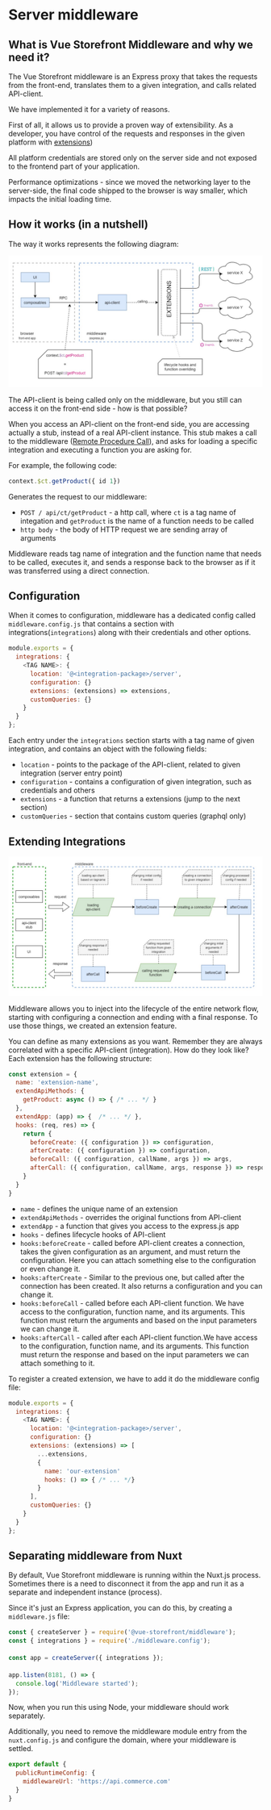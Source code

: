 # Server middleware

## What is Vue Storefront Middleware and why we need it?

The Vue Storefront middleware is an Express proxy that takes the requests from the front-end, translates them to a given integration, and calls related API-client.

We have implemented it for a variety of reasons.

First of all, it allows us to provide a proven way of extensibility. As a developer, you have control of the requests and responses in the given platform with [extensions](/advanced/server-middleware.html#extending-middleware))

All platform credentials are stored only on the server side and not exposed to the frontend part of your application.

Performance optimizations - since we moved the networking layer to the server-side, the final code shipped to the browser is way smaller, which impacts the initial loading time. 

## How it works (in a nutshell)

The way it works represents the following diagram:

<center>
  <img src="../images/middleware-diagram.jpg" alt="API Middleware Diagram" />
</center>

The API-client is being called only on the middleware, but you still can access it on the front-end side - how is that possible?

When you access an API-client on the front-end side, you are accessing actually a stub, instead of a real API-client instance. This stub makes a call to the middleware ([Remote Procedure Call](https://en.wikipedia.org/wiki/Remote_procedure_call)), and asks for loading a specific integration and executing a function you are asking for.

For example, the following code:
```js
context.$ct.getProduct({ id 1})
```

Generates the request to our middleware:
- `POST / api/ct/getProduct` - a http call, where `ct` is a tag name of integation and `getProduct` is the name of a function needs to be called
- `http body` - the body of HTTP request we are sending array of arguments

Middleware reads tag name of integration and the function name that needs to be called, executes it, and sends a response back to the browser as if it was transferred using a direct connection.

## Configuration

When it comes to configuration, middleware has a dedicated config called `middleware.config.js` that contains a section with integrations(`integrations`) along with their credentials and other options.

```js
module.exports = {
  integrations: {
    <TAG NAME>: {
      location: '@<integration-package>/server',
      configuration: {}
      extensions: (extensions) => extensions,
      customQueries: {}
    }
  }
};
```

Each entry under the `integrations` section starts with a tag name of given integration, and contains an object with the following fields:

- `location` - points to the package of the API-client, related to given integration (server entry point)
- `configuration` - contains a configuration of given integration, such as credentials and others
- `extensions` - a function that returns a extensions (jump to the next section)
- `customQueries` - section that contains custom queries (graphql only)

## Extending Integrations

<center>
  <img src="../images/middleware-extensions.jpg" alt="Middleware Extensions" />
</center>

Middleware allows you to inject into the lifecycle of the entire network flow, starting with configuring a connection and ending with a final response. To use those things, we created an extension feature.

You can define as many extensions as you want. Remember they are always correlated with a specific API-client (integration). How do they look like? Each extension has the following structure:

```js
const extension = {
  name: 'extension-name',
  extendApiMethods: {
    getProduct: async () => { /* ... */ }
  },
  extendApp: (app) => {  /* ... */ },
  hooks: (req, res) => {
    return {
      beforeCreate: ({ configuration }) => configuration,
      afterCreate: ({ configuration }) => configuration,
      beforeCall: ({ configuration, callName, args }) => args,
      afterCall: ({ configuration, callName, args, response }) => response
    }
  }
}
```

- `name` - defines the unique name of an extension
- `extendApiMethods` - overrides the original functions from API-client
- `extendApp` - a function that gives you access to the express.js app
- `hooks` - defines lifecycle hooks of API-client
- `hooks:beforeCreate` - called before API-client creates a connection, takes the given configuration as an argument, and must return the configuration. Here you can attach something else to the configuration or even change it.
- `hooks:afterCreate` - Similar to the previous one, but called after the connection has been created. It also returns a configuration and you can change it.
- `hooks:beforeCall` - called before each API-client function. We have access to the configuration, function name, and its arguments. This function must return the arguments and based on the input parameters we can change it.
- `hooks:afterCall` - called after each API-client function.We have access to the configuration, function name, and its arguments. This function must return the response and based on the input parameters we can attach something to it.


To register a created extension, we have to add it do the middleware config file:

```js
module.exports = {
  integrations: {
    <TAG NAME>: {
      location: '@<integration-package>/server',
      configuration: {}
      extensions: (extensions) => [
        ...extensions,
        {
          name: 'our-extension'
          hooks: () => { /* ... */}
        }
      ],
      customQueries: {}
    }
  }
};
```

## Separating middleware from Nuxt

By default, Vue Storefront middleware is running within the Nuxt.js process. Sometimes there is a need to disconnect it from the app and run it as a separate and independent instance (process).

Since it's just an Express application, you can do this, by creating a `middleware.js` file:

```js
const { createServer } = require('@vue-storefront/middleware');
const { integrations } = require('./middleware.config');

const app = createServer({ integrations });

app.listen(8181, () => {
  console.log('Middleware started');
});
```

Now, when you run this using Node, your middleware should work separately.

Additionally, you need to remove the middleware module entry from the `nuxt.config.js` and configure the domain, where your middleware is settled.

```js
export default {
  publicRuntimeConfig: {
    middlewareUrl: 'https://api.commerce.com'
  }
}
```
